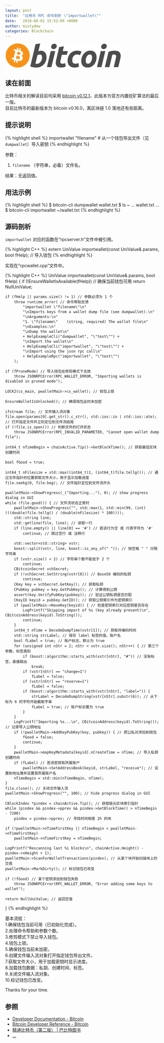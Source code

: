 ```yaml
---
layout: post
title:  "比特币 RPC 命令剖析 \"importwallet\""
date:   2018-06-01 15:52:09 +0800
author: mistydew
categories: Blockchain
---
```

![bitcoin](/images/20180504/bitcoin.svg)

## 读在前面
比特币相关的解读目前均采用 [bitcoin v0.12.1](https://github.com/bitcoin/bitcoin/tree/v0.12.1)，此版本为官方内置挖矿算法的最后一版。<br>
目前比特币的最新版本为 bitcoin v0.16.0，离区块链 1.0 落地还有些距离。

## 提示说明

{% highlight shell %}
importwallet "filename" # 从一个钱包导出文件（见 `dumpwallet`）导入密钥
{% endhighlight %}

参数：<br>
1. `filename` （字符串，必备）文件名。

结果：无返回值。

## 用法示例

{% highlight shell %}
$ bitcoin-cli dumpwallet wallet.txt
$ ls ~
... wallet.txt ...
$ bitcoin-cli importwallet ~/wallet.txt
{% endhighlight %}

## 源码剖析
`importwallet` 对应的函数在“rpcserver.h”文件中被引用。

{% highlight C++ %}
extern UniValue importwallet(const UniValue& params, bool fHelp); // 导入钱包
{% endhighlight %}

实现在“rpcwallet.cpp”文件中。

{% highlight C++ %}
UniValue importwallet(const UniValue& params, bool fHelp)
{
    if (!EnsureWalletIsAvailable(fHelp)) // 确保当前钱包可用
        return NullUniValue;
    
    if (fHelp || params.size() != 1) // 参数必须为 1 个
        throw runtime_error( // 命令帮助反馈
            "importwallet \"filename\"\n"
            "\nImports keys from a wallet dump file (see dumpwallet).\n"
            "\nArguments:\n"
            "1. \"filename\"    (string, required) The wallet file\n"
            "\nExamples:\n"
            "\nDump the wallet\n"
            + HelpExampleCli("dumpwallet", "\"test\"") +
            "\nImport the wallet\n"
            + HelpExampleCli("importwallet", "\"test\"") +
            "\nImport using the json rpc call\n"
            + HelpExampleRpc("importwallet", "\"test\"")
        );

    if (fPruneMode) // 导入钱包在修剪模式下无效
        throw JSONRPCError(RPC_WALLET_ERROR, "Importing wallets is disabled in pruned mode");

    LOCK2(cs_main, pwalletMain->cs_wallet); // 钱包上锁

    EnsureWalletIsUnlocked(); // 确保钱包此时未加密

    ifstream file; // 文件输入流对象
    file.open(params[0].get_str().c_str(), std::ios::in | std::ios::ate); // 打开指定文件并立刻定位到文件流结尾
    if (!file.is_open()) // 判断文件的打开状态
        throw JSONRPCError(RPC_INVALID_PARAMETER, "Cannot open wallet dump file");

    int64_t nTimeBegin = chainActive.Tip()->GetBlockTime(); // 获取最佳区块创建时间

    bool fGood = true;

    int64_t nFilesize = std::max((int64_t)1, (int64_t)file.tellg()); // 通过文件指针的位置获取文件大小，用于显示加载进度
    file.seekg(0, file.beg); // 文件指针定位到文件流开头

    pwalletMain->ShowProgress(_("Importing..."), 0); // show progress dialog in GUI
    while (file.good()) { // 文件流状态正常时
        pwalletMain->ShowProgress("", std::max(1, std::min(99, (int)(((double)file.tellg() / (double)nFilesize) * 100))));
        std::string line;
        std::getline(file, line); // 读取一行
        if (line.empty() || line[0] == '#') // 若该行为空 或 行首字符为 '#'
            continue; // 跳过空行 或 注释行

        std::vector<std::string> vstr;
        boost::split(vstr, line, boost::is_any_of(" ")); // 按空格 " " 分隔字符串
        if (vstr.size() < 2) // 字符串个数不能低于 2 个
            continue;
        CBitcoinSecret vchSecret;
        if (!vchSecret.SetString(vstr[0])) // Base58 编码的私钥
            continue;
        CKey key = vchSecret.GetKey(); // 获取私钥
        CPubKey pubkey = key.GetPubKey(); // 计算得到公钥
        assert(key.VerifyPubKey(pubkey)); // 验证公钥私钥是否匹配
        CKeyID keyid = pubkey.GetID(); // 获取公钥索引作为密钥索引
        if (pwalletMain->HaveKey(keyid)) { // 检查密钥索引对应密钥是否存在
            LogPrintf("Skipping import of %s (key already present)\n", CBitcoinAddress(keyid).ToString());
            continue;
        }
        int64_t nTime = DecodeDumpTime(vstr[1]); // 获取并编码时间
        std::string strLabel; // 保存 label 标签的值，账户名
        bool fLabel = true; // 账户标志，默认为 true
        for (unsigned int nStr = 2; nStr < vstr.size(); nStr++) { // 第三个参数，标签类别
            if (boost::algorithm::starts_with(vstr[nStr], "#")) // 没有标签，直接跳出
                break;
            if (vstr[nStr] == "change=1")
                fLabel = false;
            if (vstr[nStr] == "reserve=1")
                fLabel = false;
            if (boost::algorithm::starts_with(vstr[nStr], "label=")) {
                strLabel = DecodeDumpString(vstr[nStr].substr(6)); // 从下标为 6 的字符开始截取字串
                fLabel = true; // 账户标志置为 true
            }
        }
        LogPrintf("Importing %s...\n", CBitcoinAddress(keyid).ToString()); // 记录导入公钥地址
        if (!pwalletMain->AddKeyPubKey(key, pubkey)) { // 把公私对添加到钱包
            fGood = false;
            continue;
        }
        pwalletMain->mapKeyMetadata[keyid].nCreateTime = nTime; // 导入私钥创建时间
        if (fLabel) // 若该密钥有所属账户
            pwalletMain->SetAddressBook(keyid, strLabel, "receive"); // 设置到地址簿并设置其所属账户名
        nTimeBegin = std::min(nTimeBegin, nTime);
    }
    file.close(); // 关闭文件输入流
    pwalletMain->ShowProgress("", 100); // hide progress dialog in GUI

    CBlockIndex *pindex = chainActive.Tip(); // 获取链尖区块索引指针
    while (pindex && pindex->pprev && pindex->GetBlockTime() > nTimeBegin - 7200)
        pindex = pindex->pprev; // 寻找时间相差 2h 的块

    if (!pwalletMain->nTimeFirstKey || nTimeBegin < pwalletMain->nTimeFirstKey)
        pwalletMain->nTimeFirstKey = nTimeBegin;

    LogPrintf("Rescanning last %i blocks\n", chainActive.Height() - pindex->nHeight + 1);
    pwalletMain->ScanForWalletTransactions(pindex); // 从某个块开始扫描块上的交易
    pwalletMain->MarkDirty(); // 标记钱包已改变

    if (!fGood) // 某个密钥添加到钱包失败
        throw JSONRPCError(RPC_WALLET_ERROR, "Error adding some keys to wallet");

    return NullUniValue; // 返回空值
}
{% endhighlight %}

基本流程：<br>
1.确保钱包当前可用（已初始化完成）。<br>
2.处理命令帮助和参数个数。<br>
3.修剪模式下禁止导入钱包。<br>
4.钱包上锁。<br>
5.确保钱包当前未加密。<br>
6.创建文件输入流对象打开指定钱包导出文件。<br>
7.获取文件大小，用于加载密钥时显示进度。<br>
8.加载钱包数据：私钥、创建时间、标签。<br>
9.关闭文件输入流对象。<br>
10.标记钱包已改变。

Thanks for your time.

## 参照
* [Developer Documentation - Bitcoin](https://bitcoin.org/en/developer-documentation)
* [Bitcoin Developer Reference - Bitcoin](https://bitcoin.org/en/developer-reference#importwallet)
* [精通比特币（第二版） \| 巴比特图书](http://book.8btc.com/masterbitcoin2cn)
* [...](https://github.com/mistydew/blockchain)
